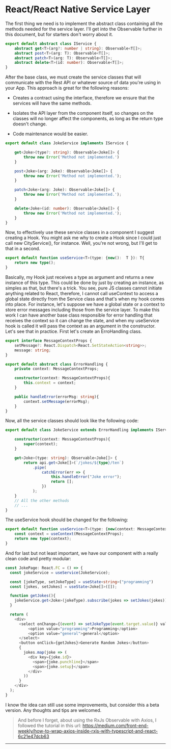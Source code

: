 # React/React Native Service Layer

The first thing we need is to implement the abstract class containing all the methods needed for the service layer. I'll get into the Observable further in this document, but for starters don't worry about it.

```ts
export default abstract class IService {
    abstract get<T>(arg?: number | string): Observable<T[]>;
    abstract post<T>(arg: T): Observable<T[]>;
    abstract patch<T>(arg: T): Observable<T[]>;
    abstract delete<T>(id: number): Observable<T[]>;
}
```

After the base class, we must create the service classes that will communicate with the Rest API or whatever source of data you're using in your App. This approach is great for the following reasons:

- Creates a contract using the interface, therefore we ensure that the services will have the same methods.

- Isolates the API layer from the component itself, so changes on the classes will no longer affect the components, as long as the return type doesn't change.

- Code maintenance would be easier.

```ts
export default class JokeService implements IService {

    get<Joke>(type?: string): Observable<Joke[]> {
        throw new Error('Method not implemented.')
    }

    post<Joke>(arg: Joke): Observable<Joke[]> {
        throw new Error('Method not implemented.');
    }

    patch<Joke>(arg: Joke): Observable<Joke[]> {
        throw new Error('Method not implemented.');
    }

    delete<Joke>(id: number): Observable<Joke[]> {
        throw new Error('Method not implemented.');
    }
}
```

Now, to effectively use these service classes in a component I suggest creating a Hook. You might ask me why to create a Hook since I could just call new CityService(), for instance. Well, you're not wrong, but I'll get to that in a second.

```ts
export default function useService<T>(type: {new():  T }): T{
    return new type();
}
```
Basically, my Hook just receives a type as argument and returns a new instance of this type. This could be done by just by creating an instance, as simples as that, but there's a trick. You see, pure JS classes cannot initiate anything related to React, therefore, I cannot call useContext to access a global state directly from the Service class and that's when my hook comes into place. For instance, let's suppose we have a global state or a context to store error messages including those from the service layer. To make this work I can have another base class responsible for error handling that receives the context so it can change the state, and when my useService hook is called it will pass the context as an argument in the constructor. Let's see that in practice. First let's create an ErroHandling class.

```ts
export interface MessageContextProps {
    setMessage?: React.Dispatch<React.SetStateAction<string>>;
    message: string;
}

export default abstract class ErrorHandling {
    private context: MessageContextProps;

    constructor(context: MessageContextProps){
        this.context = context;
    }

    public handleError(errorMsg: string){
        context.setMessage(errorMsg);
    }
}

```

Now, all the service classes should look like the following code:

```ts
export default class JokeService extends ErrorHandling implements IService {

    constructor(context: MessageContextProps){
        super(context);
    }

    get<Joke>(type: string): Observable<Joke[]> {
        return api.get<Joke[]>(`/jokes/${type}/ten`)
            .pipe(
                catchError(err => {
                    this.handleError("Joke error");
                    return [];
                })
            );
    }
    // All the other methods
    // ...
}
```

The useService hook should be changed for the following:

```ts
export default function useService<T>(type: {new(context: MessageContextProps):  T }): T {
    const context = useContext(MessageContextProps);
    return new type(context);
}
```

And for last but not least important, we have our component with a really clean code and pretty modular:

```ts
const JokePage: React.FC = () => {
  const jokeService = useService(JokeService);

  const [jokeType, setJokeType] = useState<string>("programming")
  const [jokes, setJokes] = useState<Joke[]>([]);

  function getJokes(){
    jokeService.get<Joke>(jokeType).subscribe(jokes => setJokes(jokes));
  }

  return (
    <div>
      <select onChange={(event) => setJokeType(event.target.value)} value={jokeType}>
          <option value="programming">Programming</option>
          <option value="general">general</option>
      </select>
      <button onClick={getJokes}>Generate Random Jokes</button>
      {
        jokes.map(joke => (
          <div key={joke.id}>
            <span>{joke.punchline}</span>
            <span>{joke.setup}</span>
          </div>
        ))
      }
    </div>
  );
}
```

I know the idea can still use some improvements, but consider this a beta version. Any thoughts and tips are welcomed.

> And before I forget, about using the RxJs Observable with Axios, I followed the tutorial in this url: https://medium.com/front-end-weekly/how-to-wrap-axios-inside-rxjs-with-typescript-and-react-6c21e47dcb63
---

